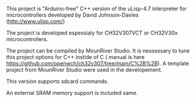 This project is "Arduino-free" C++ version of the uLisp-4.7 interpreter for microcontrollers developed by David Johnson-Davies (http://www.ulisp.com/)

The project is developed espessialy for CH32V307VCT or CH32V30x microcontrollers.

The project can be compiled by MounRiver Studio. It is nessessary to tune this project options for C++ instide of C ( manual is here https://github.com/openwch/ch32v307/tree/main/C%2B%2B).
A template project from MounRiver Studio were used in the developement. 

This version supports sdcard commands.

An external SRAM memory support is included same.
